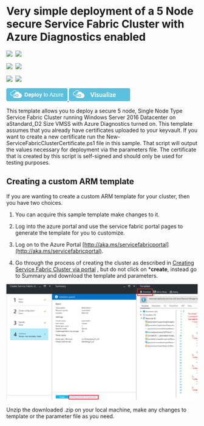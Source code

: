# Very simple deployment of a 5 Node secure Service Fabric Cluster with Azure Diagnostics enabled

<IMG SRC="https://azbotstorage.blob.core.windows.net/badges/service-fabric-secure-cluster-5-node-1-nodetype/PublicLastTestDate.svg" />&nbsp;
<IMG SRC="https://azbotstorage.blob.core.windows.net/badges/service-fabric-secure-cluster-5-node-1-nodetype/PublicDeployment.svg" />&nbsp;

<IMG SRC="https://azbotstorage.blob.core.windows.net/badges/service-fabric-secure-cluster-5-node-1-nodetype/FairfaxLastTestDate.svg" />&nbsp;
<IMG SRC="https://azbotstorage.blob.core.windows.net/badges/service-fabric-secure-cluster-5-node-1-nodetype/FairfaxDeployment.svg" />&nbsp;

<IMG SRC="https://azbotstorage.blob.core.windows.net/badges/service-fabric-secure-cluster-5-node-1-nodetype/BestPracticeResult.svg" />&nbsp;
<IMG SRC="https://azbotstorage.blob.core.windows.net/badges/service-fabric-secure-cluster-5-node-1-nodetype/CredScanResult.svg" />&nbsp;

<a href="https://portal.azure.com/#create/Microsoft.Template/uri/https%3A%2F%2Fraw.githubusercontent.com%2FAzure%2Fazure-quickstart-templates%2Fmaster%2Fservice-fabric-secure-cluster-5-node-1-nodetype%2Fazuredeploy.json" target="_blank">
    <img src="https://raw.githubusercontent.com/Azure/azure-quickstart-templates/master/1-CONTRIBUTION-GUIDE/images/deploytoazure.png"/>
</a>
<a href="http://armviz.io/#/?load=https%3A%2F%2Fraw.githubusercontent.com%2FAzure%2Fazure-quickstart-templates%2Fmaster%2Fservice-fabric-secure-cluster-5-node-1-nodetype%2Fazuredeploy.json" target="_blank">
    <img src="https://raw.githubusercontent.com/Azure/azure-quickstart-templates/master/1-CONTRIBUTION-GUIDE/images/visualizebutton.png"/>
</a>

This template allows you to deploy a secure 5 node, Single Node Type Service Fabric Cluster running Windows Server 2016 Datacenter on aStandard_D2 Size VMSS with Azure Diagnostics turned on. This template assumes that you already have certificates uploaded to your keyvault.  If you want to create a new certificate run the New-ServiceFabricClusterCertificate.ps1 file in this sample.  That script will output the values necessary for deployment via the parameters file. The certificate that is created by this script is self-signed and should only be used for testing purposes.


## Creating a custom ARM template

If you are wanting to create a custom ARM template for your cluster, then you have two choices.

1. You can acquire this sample template make changes to it. 
2. Log into the azure portal and use the service fabric portal pages to generate the template for you to customize.
  1. Log on to the Azure Portal [http://aka.ms/servicefabricportal](http://aka.ms/servicefabricportal).

  2. Go through the process of creating the cluster as described in [Creating Service Fabric Cluster via portal](https://docs.microsoft.com/azure/service-fabric/service-fabric-cluster-creation-via-portal) , but do not click on ***create**, instead go to Summary and download the template and parameters.


 ![DownloadTemplate][DownloadTemplate]


Unzip the downloaded .zip on your local machine, make any changes to template or the parameter file as you need.


<!--Image references-->
[DownloadTemplate]: ./DownloadTemplate.png



